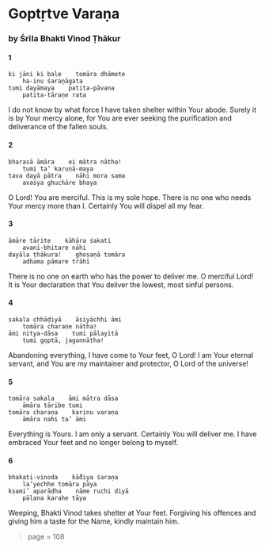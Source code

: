# Goptṛtve Varaṇa

### by Śrīla Bhakti Vinod Ṭhākur

#### 1

    ki jāni ki bale    tomāra dhāmete
        ha-inu śaraṇāgata
    tumi dayāmaya    patita-pāvana
        patita-tāraṇe rata

I do not know by what force I have taken shelter within Your abode. Surely it is by Your mercy alone, for You are ever seeking the purification and deliverance of the fallen souls.

#### 2

    bharasā āmāra    ei mātra nātha!
        tumi ta’ karuṇā-maya
    tava dayā pātra    nāhi mora sama
        avaśya ghuchāre bhaya

O Lord! You are merciful. This is my sole hope. There is no one who needs Your mercy more than I. Certainly You will dispel all my fear.

#### 3

    āmāre tārite    kāhāra śakati
        avanī-bhitare nāhi
    dayāla ṭhākura!    ghoṣaṇā tomāra
        adhama pāmare trāhi

There is no one on earth who has the power to deliver me. O merciful Lord! It is Your declaration that You deliver the lowest, most sinful persons.

#### 4

    sakala chhāḍiyā    āsiyāchhi āmi
        tomāra charaṇe nātha!
    āmi nitya-dāsa    tumi pālayitā
        tumi goptā, jagannātha!

Abandoning everything, I have come to Your feet, O Lord! I am Your eternal servant, and You are my maintainer and protector, O Lord of the universe!

#### 5

    tomāra sakala    āmi mātra dāsa
        āmāra tāribe tumi
    tomāra charaṇa    karinu varaṇa
        āmāra nahi ta’ āmi

Everything is Yours. I am only a servant. Certainly You will deliver me. I have embraced Your feet and no longer belong to myself.

#### 6

    bhakati-vinoda    kā̐diya śaraṇa
        la’yechhe tomāra pāya
    kṣami’ aparādha    nāme ruchi diyā
        pālana karahe tāya

Weeping, Bhakti Vinod takes shelter at Your feet. Forgiving his offences and giving him a taste for the Name, kindly maintain him.


> page = 108
